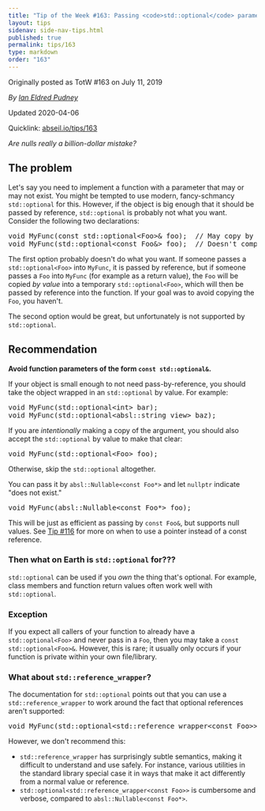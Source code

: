 ```yaml
---
title: "Tip of the Week #163: Passing <code>std::optional</code> parameters"
layout: tips
sidenav: side-nav-tips.html
published: true
permalink: tips/163
type: markdown
order: "163"
---
```


Originally posted as TotW #163 on July 11, 2019

*By [Ian Eldred Pudney](mailto:puddles@google.com)*

Updated 2020-04-06

Quicklink: [abseil.io/tips/163](https://abseil.io/tips/163)


*Are nulls really a billion-dollar mistake?*

## The problem

Let's say you need to implement a function with a parameter that may or may not
exist. You might be tempted to use modern, fancy-schmancy `std::optional` for
this. However, if the object is big enough that it should be passed by
reference, `std::optional` is probably not what you want. Consider the following
two declarations:

<pre class="prettyprint lang-cpp bad-code">
void MyFunc(const std::optional&lt;Foo&gt;& foo);  // May copy by value
void MyFunc(std::optional&lt;const Foo&&gt; foo);  // Doesn't compile
</pre>

The first option probably doesn't do what you want. If someone passes a
`std::optional<Foo>` into `MyFunc`, it is passed by reference, but if someone
passes a `Foo` into `MyFunc` (for example as a return value), the `Foo` will be
copied *by value* into a temporary `std::optional<Foo>`, which will then be
passed by reference into the function. If your goal was to avoid copying the
`Foo`, you haven't.

The second option would be great, but unfortunately is not supported by
`std::optional`.

## Recommendation

**Avoid function parameters of the form `const std::optional&`.**

If your object is small enough to not need pass-by-reference, you should take
the object wrapped in an `std::optional` by value. For example:

<pre class="prettyprint lang-cpp code">
void MyFunc(std::optional&lt;int&gt; bar);
void MyFunc(std::optional&lt;absl::string_view&gt; baz);
</pre>

If you are *intentionally* making a copy of the argument, you should also accept
the `std::optional` by value to make that clear:

<pre class="prettyprint lang-cpp code">
void MyFunc(std::optional&lt;Foo&gt; foo);
</pre>

Otherwise, skip the `std::optional` altogether.

You can pass it by `absl::Nullable<const Foo*>` and let `nullptr` indicate "does
not exist."

<pre class="prettyprint lang-cpp code">
void MyFunc(absl::Nullable&lt;const Foo*&gt; foo);
</pre>

This will be just as efficient as passing by `const Foo&`, but supports null
values. See [Tip #116](/tips/116) for more on when to use a pointer instead of a
const reference.

### Then what on Earth is <code>std::optional</code> for???

`std::optional` can be used if you *own* the thing that's optional. For example,
class members and function return values often work well with `std::optional`.

### Exception

If you expect all callers of your function to already have a
`std::optional<Foo>` and never pass in a `Foo`, then you may take a `const
std::optional<Foo>&`. However, this is rare; it usually only occurs if your
function is private within your own file/library.

### What about <code>std::reference_wrapper</code>?

The documentation for `std::optional` points out that you can use a
`std::reference_wrapper` to work around the fact that optional references aren't
supported:

<pre class="prettyprint lang-cpp code">
void MyFunc(std::optional&lt;std::reference_wrapper&lt;const Foo&gt;&gt; foo);
</pre>

However, we don't recommend this:

*   `std::reference_wrapper` has surprisingly subtle semantics, making it
    difficult to understand and use safely. For instance, various utilities in
    the standard library special case it in ways that make it act differently
    from a normal value or reference.
*   `std::optional<std::reference_wrapper<const Foo>>` is cumbersome and
    verbose, compared to `absl::Nullable<const Foo*>`.
